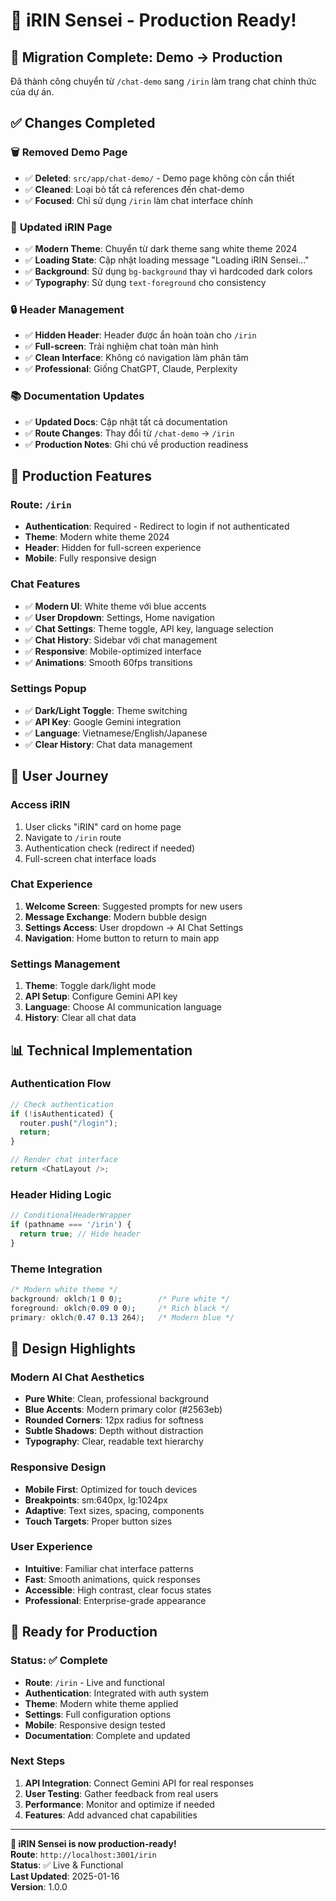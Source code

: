 # 🎉 iRIN Sensei - Production Ready!

## 🎯 Migration Complete: Demo → Production

Đã thành công chuyển từ `/chat-demo` sang `/irin` làm trang chat chính thức của dự án.

## ✅ Changes Completed

### 🗑️ **Removed Demo Page**
- ✅ **Deleted**: `src/app/chat-demo/` - Demo page không còn cần thiết
- ✅ **Cleaned**: Loại bỏ tất cả references đến chat-demo
- ✅ **Focused**: Chỉ sử dụng `/irin` làm chat interface chính

### 🎨 **Updated iRIN Page**
- ✅ **Modern Theme**: Chuyển từ dark theme sang white theme 2024
- ✅ **Loading State**: Cập nhật loading message "Loading iRIN Sensei..."
- ✅ **Background**: Sử dụng `bg-background` thay vì hardcoded dark colors
- ✅ **Typography**: Sử dụng `text-foreground` cho consistency

### 🔒 **Header Management**
- ✅ **Hidden Header**: Header được ẩn hoàn toàn cho `/irin`
- ✅ **Full-screen**: Trải nghiệm chat toàn màn hình
- ✅ **Clean Interface**: Không có navigation làm phân tâm
- ✅ **Professional**: Giống ChatGPT, Claude, Perplexity

### 📚 **Documentation Updates**
- ✅ **Updated Docs**: Cập nhật tất cả documentation
- ✅ **Route Changes**: Thay đổi từ `/chat-demo` → `/irin`
- ✅ **Production Notes**: Ghi chú về production readiness

## 🚀 Production Features

### **Route**: `/irin`
- **Authentication**: Required - Redirect to login if not authenticated
- **Theme**: Modern white theme 2024
- **Header**: Hidden for full-screen experience
- **Mobile**: Fully responsive design

### **Chat Features**
- ✅ **Modern UI**: White theme với blue accents
- ✅ **User Dropdown**: Settings, Home navigation
- ✅ **Chat Settings**: Theme toggle, API key, language selection
- ✅ **Chat History**: Sidebar với chat management
- ✅ **Responsive**: Mobile-optimized interface
- ✅ **Animations**: Smooth 60fps transitions

### **Settings Popup**
- ✅ **Dark/Light Toggle**: Theme switching
- ✅ **API Key**: Google Gemini integration
- ✅ **Language**: Vietnamese/English/Japanese
- ✅ **Clear History**: Chat data management

## 🎯 User Journey

### **Access iRIN**
1. User clicks "iRIN" card on home page
2. Navigate to `/irin` route
3. Authentication check (redirect if needed)
4. Full-screen chat interface loads

### **Chat Experience**
1. **Welcome Screen**: Suggested prompts for new users
2. **Message Exchange**: Modern bubble design
3. **Settings Access**: User dropdown → AI Chat Settings
4. **Navigation**: Home button to return to main app

### **Settings Management**
1. **Theme**: Toggle dark/light mode
2. **API Setup**: Configure Gemini API key
3. **Language**: Choose AI communication language
4. **History**: Clear all chat data

## 📊 Technical Implementation

### **Authentication Flow**
```typescript
// Check authentication
if (!isAuthenticated) {
  router.push("/login");
  return;
}

// Render chat interface
return <ChatLayout />;
```

### **Header Hiding Logic**
```typescript
// ConditionalHeaderWrapper
if (pathname === '/irin') {
  return true; // Hide header
}
```

### **Theme Integration**
```css
/* Modern white theme */
background: oklch(1 0 0);        /* Pure white */
foreground: oklch(0.09 0 0);     /* Rich black */
primary: oklch(0.47 0.13 264);   /* Modern blue */
```

## 🎨 Design Highlights

### **Modern AI Chat Aesthetics**
- **Pure White**: Clean, professional background
- **Blue Accents**: Modern primary color (#2563eb)
- **Rounded Corners**: 12px radius for softness
- **Subtle Shadows**: Depth without distraction
- **Typography**: Clear, readable text hierarchy

### **Responsive Design**
- **Mobile First**: Optimized for touch devices
- **Breakpoints**: sm:640px, lg:1024px
- **Adaptive**: Text sizes, spacing, components
- **Touch Targets**: Proper button sizes

### **User Experience**
- **Intuitive**: Familiar chat interface patterns
- **Fast**: Smooth animations, quick responses
- **Accessible**: High contrast, clear focus states
- **Professional**: Enterprise-grade appearance

## 🚀 Ready for Production

### **Status**: ✅ Complete
- **Route**: `/irin` - Live and functional
- **Authentication**: Integrated with auth system
- **Theme**: Modern white theme applied
- **Settings**: Full configuration options
- **Mobile**: Responsive design tested
- **Documentation**: Complete and updated

### **Next Steps**
1. **API Integration**: Connect Gemini API for real responses
2. **User Testing**: Gather feedback from real users
3. **Performance**: Monitor and optimize if needed
4. **Features**: Add advanced chat capabilities

---

**🎉 iRIN Sensei is now production-ready!**  
**Route**: `http://localhost:3001/irin`  
**Status**: ✅ Live & Functional  
**Last Updated**: 2025-01-16  
**Version**: 1.0.0
